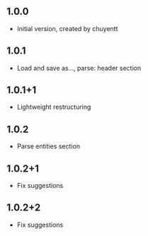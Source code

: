 ## 1.0.0

- Initial version, created by chuyentt

## 1.0.1

- Load and save as..., parse: header section

## 1.0.1+1

- Lightweight restructuring

## 1.0.2

- Parse entities section

## 1.0.2+1

- Fix suggestions

## 1.0.2+2

- Fix suggestions
